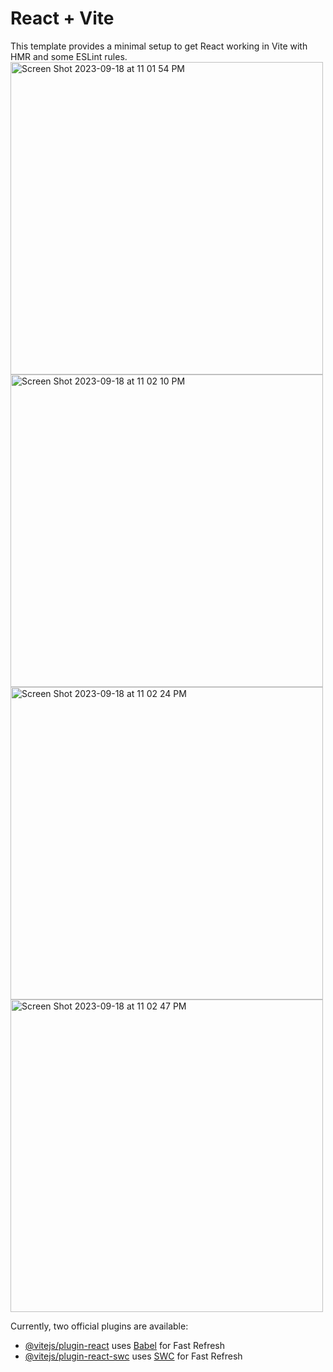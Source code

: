 # React + Vite

This template provides a minimal setup to get React working in Vite with HMR and some ESLint rules.
<img width="500" alt="Screen Shot 2023-09-18 at 11 01 54 PM" src="https://github.com/odawgstl/Nike-Landing-Page/assets/100544090/7a513b72-0ea5-4457-823e-0c0976b946c7">
<img width="500" alt="Screen Shot 2023-09-18 at 11 02 10 PM" src="https://github.com/odawgstl/Nike-Landing-Page/assets/100544090/fc0316ec-d50e-4db2-9098-1f8495f80d9d">
<img width="500" alt="Screen Shot 2023-09-18 at 11 02 24 PM" src="https://github.com/odawgstl/Nike-Landing-Page/assets/100544090/7fe3d3a6-ca8c-41e9-84e4-4e419a9e8837">
<img width="500" alt="Screen Shot 2023-09-18 at 11 02 47 PM" src="https://github.com/odawgstl/Nike-Landing-Page/assets/100544090/759e96c9-9bb6-4b5b-9e0f-8946dadf55f9">






Currently, two official plugins are available:

- [@vitejs/plugin-react](https://github.com/vitejs/vite-plugin-react/blob/main/packages/plugin-react/README.md) uses [Babel](https://babeljs.io/) for Fast Refresh
- [@vitejs/plugin-react-swc](https://github.com/vitejs/vite-plugin-react-swc) uses [SWC](https://swc.rs/) for Fast Refresh
